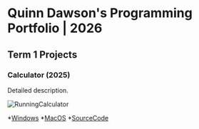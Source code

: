 # Quinn Dawson's Programming Portfolio | 2026

## Term 1 Projects

### Calculator (2025)

Detailed description.

![RunningCalculator](
)


*[Windows]()
*[MacOS]()
*[SourceCode]()
